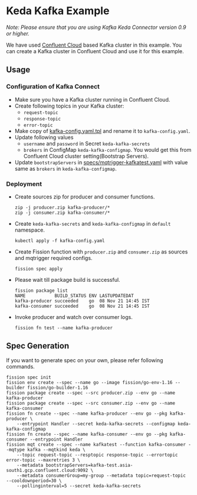 # Keda Kafka Example

*Note: Please ensure that you are using Kafka Keda Connector version 0.9 or higher.*

We have used [Confluent Cloud](https://www.confluent.io/) based Kafka cluster in this example.
You can create a Kafka cluster in Confluent Cloud and use it for this example.

## Usage

### Configuration of Kafka Connect

- Make sure you have a Kafka cluster running in Confluent Cloud.
- Create following topics in your Kafka cluster:
  - `request-topic`
  - `response-topic`
  - `error-topic`
- Make copy of [kafka-config.yaml.tpl](./kafka-config.yaml.tpl) and rename it to `kafka-config.yaml`.
- Update following values
  - `username` and `password` in Secret `keda-kafka-secrets`
  - `brokers` in ConfigMap `keda-kafka-configmap`. You would get this from Confluent Cloud cluster setting(Bootstrap Servers).
- Update `bootstrapServers` in [specs/mqtrigger-kafkatest.yaml](./specs/mqtrigger-kafkatest.yaml) with value same as `brokers` in `keda-kafka-configmap`.

### Deployment

- Create sources zip for producer and consumer functions.

    ```console
    zip -j producer.zip kafka-producer/*
    zip -j consumer.zip kafka-consumer/*
    ```

- Create `keda-kafka-secrets` and `keda-kafka-configmap` in `default` namespace.

    ```console
    kubectl apply -f kafka-config.yaml
    ```

- Create Fission function with `producer.zip` and `consumer.zip` as sources and mqtrigger required configs.

    ```console
    fission spec apply
    ```

- Please wait till package build is successful.

    ```console
    fission package list
    NAME           BUILD_STATUS ENV LASTUPDATEDAT
    kafka-producer succeeded    go  08 Nov 21 14:45 IST
    kafka-consumer succeeded    go  08 Nov 21 14:45 IST
    ```

- Invoke producer and watch over consumer logs.

    ```console
    fission fn test --name kafka-producer
    ```

## Spec Generation

If you want to generate spec on your own, please refer following commands.

```console
fission spec init
fission env create --spec --name go --image fission/go-env-1.16 --builder fission/go-builder-1.16
fission package create --spec --src producer.zip --env go --name kafka-producer
fission package create --spec --src consumer.zip --env go --name kafka-consumer
fission fn create --spec --name kafka-producer --env go --pkg kafka-producer \
    --entrypoint Handler --secret keda-kafka-secrets --configmap keda-kafka-configmap
fission fn create --spec --name kafka-consumer --env go --pkg kafka-consumer --entrypoint Handler
fission mqt create --spec --name kafkatest --function kafka-consumer --mqtype kafka --mqtkind keda \
    --topic request-topic --resptopic response-topic --errortopic error-topic --maxretries 3 \
    --metadata bootstrapServers=kafka-test.asia-south1.gcp.confluent.cloud:9092 \
    --metadata consumerGroup=my-group --metadata topic=request-topic  --cooldownperiod=30 \
    --pollinginterval=5 --secret keda-kafka-secrets
```
